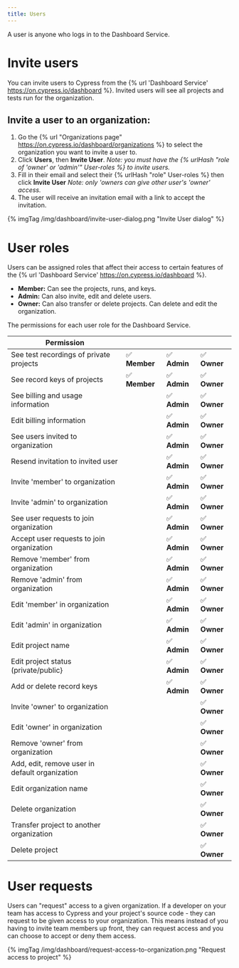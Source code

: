 ```yaml
---
title: Users
---
```


A user is anyone who logs in to the Dashboard Service.

# Invite users

You can invite users to Cypress from the {% url 'Dashboard Service' https://on.cypress.io/dashboard %}. Invited users will see all projects and tests run for the organization.

## Invite a user to an organization:

1. Go the {% url "Organizations page" https://on.cypress.io/dashboard/organizations %} to select the organization you want to invite a user to.
2. Click **Users**, then **Invite User**. *Note: you must have the {% urlHash "role of 'owner' or 'admin'" User-roles %} to invite users.*
3. Fill in their email and select their {% urlHash "role" User-roles %} then click **Invite User** *Note: only 'owners can give other user's 'owner' access.*
4. The user will receive an invitation email with a link to accept the invitation.

{% imgTag /img/dashboard/invite-user-dialog.png "Invite User dialog" %}

# User roles

Users can be assigned roles that affect their access to certain features of the {% url 'Dashboard Service' https://on.cypress.io/dashboard %}.

- **Member:** Can see the projects, runs, and keys.
- **Admin:** Can also invite, edit and delete users.
- **Owner:** Can also transfer or delete projects. Can delete and edit the organization.

The permissions for each user role for the Dashboard Service.

| Permission                                         |  |  | |
| ---------------------------------------------------|--------|-------|------|
| See test recordings of private projects            | ✅ **Member**    | ✅ **Admin**    | ✅ **Owner** |
| See record keys of projects                           | ✅ **Member**    | ✅ **Admin**    | ✅ **Owner** |
| See billing and usage information                  |        | ✅ **Admin**    | ✅ **Owner** |
| Edit billing information                           |        | ✅ **Admin**    | ✅ **Owner** |
| See users invited to organization                  |        | ✅ **Admin**    | ✅ **Owner** |
| Resend invitation to invited user                  |        | ✅ **Admin**    | ✅ **Owner** |
| Invite 'member' to organization                    |        | ✅ **Admin**    | ✅ **Owner** |
| Invite 'admin' to organization                     |        | ✅ **Admin**    | ✅ **Owner** |
| See user requests to join organization             |        | ✅ **Admin**    | ✅ **Owner** |
| Accept user requests to join organization          |        | ✅ **Admin**    | ✅ **Owner** |
| Remove 'member' from organization                  |        | ✅ **Admin**    | ✅ **Owner** |
| Remove 'admin' from organization                   |        | ✅ **Admin**    | ✅ **Owner** |
| Edit 'member' in organization                      |        | ✅ **Admin**    | ✅ **Owner** |
| Edit 'admin' in organization                       |        | ✅ **Admin**    | ✅ **Owner** |
| Edit project name                                  |        | ✅ **Admin**    | ✅ **Owner** |
| Edit project status (private/public}               |        | ✅ **Admin**    | ✅ **Owner** |
| Add or delete record keys                          |        | ✅ **Admin**    | ✅ **Owner** |
| Invite 'owner' to organization                     |        |        | ✅ **Owner** |
| Edit 'owner' in organization                       |        |        | ✅ **Owner** |
| Remove 'owner' from organization                   |        |        | ✅ **Owner** |
| Add, edit, remove user in default organization |        |        | ✅ **Owner** |
| Edit organization name                             |        |        | ✅ **Owner** |
| Delete organization                                |        |        | ✅ **Owner** |
| Transfer project to another organization           |        |        | ✅ **Owner** |
| Delete project                                     |        |        | ✅ **Owner** |

# User requests

Users can "request" access to a given organization. If a developer on your team has access to Cypress and your project's source code - they can request to be given access to your organization. This means instead of you having to invite team members up front, they can request access and you can choose to accept or deny them access.

{% imgTag /img/dashboard/request-access-to-organization.png "Request access to project" %}